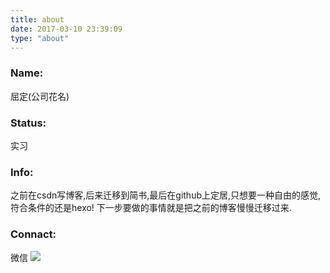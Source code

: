 ```yaml
---
title: about
date: 2017-03-10 23:39:09
type: "about"
---
```


### Name:
屈定(公司花名)

### Status:
实习

### Info:
之前在csdn写博客,后来迁移到简书,最后在github上定居,只想要一种自由的感觉,符合条件的还是hexo!
下一步要做的事情就是把之前的博客慢慢迁移过来.


### Connact:

微信
![](http://ac-HSNl7zbI.clouddn.com/W3t8MRTDSX3UiqJtTTRzkqfgPj5aykSrST1Wvlvb.jpg)
